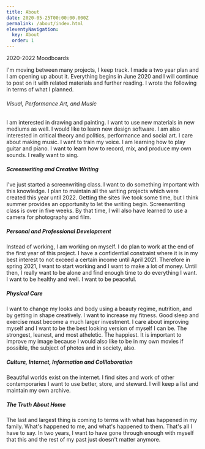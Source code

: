 ```yaml
---
title: About
date: 2020-05-25T00:00:00.000Z
permalink: /about/index.html
eleventyNavigation:
  key: About
  order: 1
---
```

2020-2022 Moodboards 

I'm moving between many projects, I keep track. I made a two year plan and I am opening up about it. Everything begins in June 2020 and I will continue to post on it with related materials and further reading. I wrote the following in terms of what I planned. 

###### Visual, Performance Art, and Music

I am interested in drawing and painting. I want to use new materials in new mediums as well. I would like to learn new design software. I am also interested in critical theory and politics, performance and social art. I care about making music. I want to train my voice. I am learning how to play guitar and piano. I want to learn how to record, mix, and produce my own sounds. I really want to sing.

##### Screenwriting and Creative Writing

I've just started a screenwriting class. I want to do something important with this knowledge. I plan to maintain all the writing projects which were created this year until 2022. Getting the sites live took some time, but I think summer provides an opportunity to let the writing begin. Screenwriting class is over in five weeks. By that time, I will also have learned to use a camera for photography and film.

##### Personal and Professional Development

Instead of working, I am working on myself. I do plan to work at the end of the first year of this project. I have a confidential constraint where it is in my best interest to not exceed a certain income until April 2021. Therefore in spring 2021, I want to  start working and I want to make a lot of money. Until then, I really want to be alone and find enough time to do everything I want. I want to be healthy and well. I want to be peaceful.

##### Physical Care

I want to change my looks and body using a beauty regime, nutrition, and by getting in shape creatively. I want to increase my fitness. Good sleep and exercise must become a much larger investment. I care about improving myself and I want to be the best looking version of myself I can be. The strongest, leanest, and most atheletic. The happiest. It is important to improve my image because I would also like to be in my own movies if possible, the subject of photos and in society, also. 

##### Culture, Internet, Information and Colllaboration

Beautiful worlds exist on the internet. I find sites and work of other contemporaries I want to use better, store, and steward. I will keep a list and maintain my own archive.

##### The Truth About Home

The last and largest thing is coming to terms with what has happened in my family. What's happened to me, and what's happened to them. That's all I have to say. In two years, I want to have gone through enough with myself that this and the rest of my past just doesn't matter anymore.
